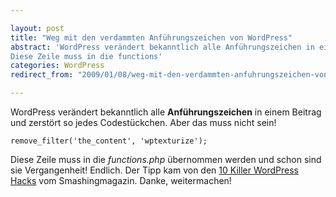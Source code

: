 ```yaml
---

layout: post
title: "Weg mit den verdammten Anführungszeichen von WordPress"
abstract: 'WordPress verändert bekanntlich alle Anführungszeichen in einem Beitrag und zerstört so jedes Codestückchen Aber das muss nicht sein!
Diese Zeile muss in die functions'
categories: WordPress
redirect_from: "2009/01/08/weg-mit-den-verdammten-anfuhrungszeichen-von-wordpress/"

---
```


WordPress verändert bekanntlich alle **Anführungszeichen** in einem Beitrag und zerstört so jedes Codestückchen. Aber das muss nicht sein!

    remove_filter('the_content', 'wptexturize');

Diese Zeile muss in die _functions.php_ übernommen werden und schon sind sie Vergangenheit!
Endlich. Der Tipp kam von den [10 Killer WordPress Hacks](http://www.smashingmagazine.com/2009/01/07/10-killer-wordpress-hacks/) vom Smashingmagazin. Danke, weitermachen!